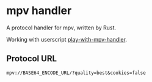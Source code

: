 # mpv handler

A protocol handler for mpv, written by Rust.

Working with userscript [play-with-mpv-handler][mpv-handler-greasyfork].

## Protocol URL

```
mpv://BASE64_ENCODE_URL/?quality=best&cookies=false
```

[mpv-handler-greasyfork]: https://greasyfork.org/scripts/416271-play-with-mpv
[play-with-mpv-handler]: https://github.com/akiirui/userscript/tree/main/play-with-mpv-handler
